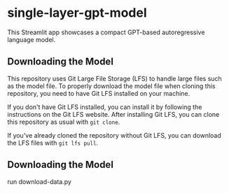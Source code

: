 # single-layer-gpt-model
 This Streamlit app showcases a compact GPT-based autoregressive language model.

 ## Downloading the Model

This repository uses Git Large File Storage (LFS) to handle large files such as the model file. To properly download the model file when cloning this repository, you need to have Git LFS installed on your machine.

If you don't have Git LFS installed, you can install it by following the instructions on the Git LFS website. After installing Git LFS, you can clone this repository as usual with `git clone`.

If you've already cloned the repository without Git LFS, you can download the LFS files with `git lfs pull`.

 ## Downloading the Model

 run download-data.py
